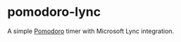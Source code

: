 # pomodoro-lync

A simple [Pomodoro](http://en.wikipedia.org/wiki/Pomodoro_Technique) timer with Microsoft Lync integration.